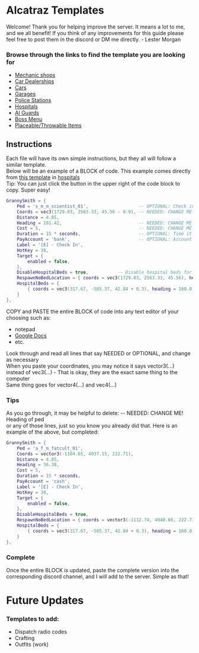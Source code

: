 # Alcatraz Templates  
Welcome! Thank you for helping improve the server. It means a lot to me, and we all benefit! If you think of any improvements for this guide please feel free to post them in the discord or DM me directly. - Lester Morgan  

### Browse through the links to find the template you are looking for
- [Mechanic shops](./mechanic/README.md#mechanic-shop-template)
- [Car Dealerships](./car-dealer/README.md#car-dealership-template)
- [Cars](./car-dealer/cars/README.md#custom-cars)
- [Garages](./garages/README.md#garages)
- [Police Stations](./police/README.md#police--evidence)
- [Hospitals](./hospitals/README.md#hospital-setup)
- [AI Guards](./guards/README.md#ai-guards)
- [Boss Menu](./boss-menu/README.md#boss-menu)
- [Placeable/Throwable Items](./place-throw-items/README.md#placeable-and-throwable-items)  
  
## Instructions
Each file will have its own simple instructions, but they all will follow a similar template.  
Below will be an example of a BLOCK of code. This example comes directly from [this template](./hospitals/README.md#granny-hospital-template) in [hospitals](./hospitals/README.md)  
Tip: You can just click the button in the upper right of the code block to copy. Super easy!
```lua
GrannySmith = {
    Ped = 's_m_m_scientist_01',                   -- OPTIONAL: Check in ped
    Coords = vec3(1729.03, 2563.33, 45.56 - 0.9), -- NEEDED: CHANGE ME! Coords of ped
    Distance = 4.85,
    Heading = 181.42,                             -- NEEDED: CHANGE ME! Heading of ped
    Cost = 5,                                     -- NEEDED: CHANGE ME! Cost of using hospital check-in. Set to false for free
    Duration = 15 * seconds,                      -- OPTIONAL: Time it takes to spend in hospital bed
    PayAccount = 'bank',                          -- OPTIONAL: Account dead player pays from to check-in(bank or cash)
    Label = '[E] - Check In',
    HotKey = 38,
    Target = {
        enabled = false,
    },
    DisableHospitalBeds = true,           -- Disable hospital beds for check-in at this location?(Player will spend Duration checking in before respawning in RespawnNoBedLocation coords when set to true)
    RespawnNoBedLocation = { coords = vec3(1729.03, 2563.33, 45.56), heading = 339.02 }, -- NEEDED: CHANGE ME! Coords and heading of where to spawn player if DisableHospitalBeds is set to true or beds full
    HospitalBeds = {
        { coords = vec3(317.67, -585.37, 42.84 + 0.3), heading = 160.0 },      OPTIONAL: Only needed if DisableHospitalBeds = false
    }
},
```
COPY and PASTE the entire BLOCK of code into any text editor of your choosing such as:  
- notepad  
- [Google Docs](https://docs.google.com)  
- etc.  
  
Look through and read all lines that say NEEDED or OPTIONAL, and change as necessary  
When you paste your coordinates, you may notice it says vector3(...) instead of vec3(...) - That is okay, they are the exact same thing to the computer  
Same thing goes for vector4(...) and vec4(...)  
### Tips
As you go through, it may be helpful to delete: -- NEEDED: CHANGE ME! Heading of ped  
or any of those lines, just so you know you already did that. Here is an example of the above, but completed:  
```lua 
GrannySmith = {
    Ped = 'a_f_m_fatcult_01',
    Coords = vector3(-1104.65, 4937.15, 222.71),
    Distance = 4.85,
    Heading = 36.38,
    Cost = 5,
    Duration = 15 * seconds,
    PayAccount = 'cash', 
    Label = '[E] - Check In',
    HotKey = 38,
    Target = {
        enabled = false,
    },
    DisableHospitalBeds = true,
    RespawnNoBedLocation = { coords = vector3(-1112.74, 4940.66, 222.71), heading = 157.79 },
    HospitalBeds = {
        { coords = vec3(317.67, -585.37, 42.84 + 0.3), heading = 160.0 },
    }
},
``` 
### Complete  
Once the entire BLOCK is updated, paste the complete version into the corresponding discord channel, and I will add to the server. Simple as that!  
  
# Future Updates
### Templates to add:    
- Dispatch radio codes  
- Crafting    
- Outfits (work)
